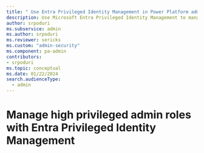 ```yaml
---
title: " Use Entra Privileged Identity Management in Power Platform admin center to manage high-privileged admin roles  | MicrosoftDocs"
description: Use Microsoft Entra Privileged Identity Management to manage high-privileged admin roles.
author: srpoduri 
ms.subservice: admin
ms.author: srpoduri 
ms.reviewer: sericks
ms.custom: "admin-security"
ms.component: pa-admin
contributors:
- srpoduri
ms.topic: conceptual
ms.date: 01/22/2024
search.audienceType: 
  - admin
---
```


# Manage high privileged admin roles with Entra Privileged Identity Management


##
